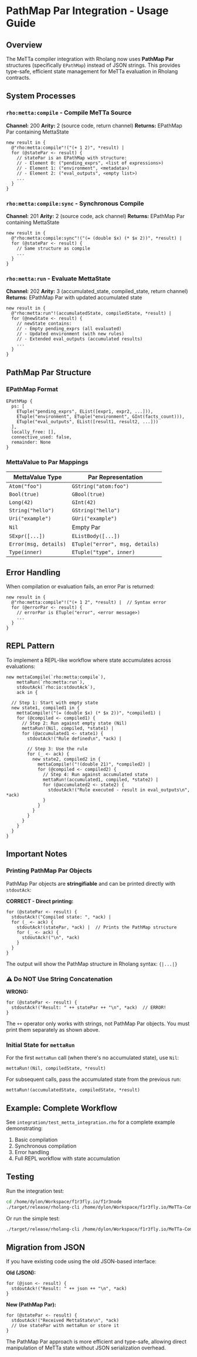 # PathMap Par Integration - Usage Guide

## Overview

The MeTTa compiler integration with Rholang now uses **PathMap Par** structures (specifically `EPathMap`) instead of JSON strings. This provides type-safe, efficient state management for MeTTa evaluation in Rholang contracts.

## System Processes

### `rho:metta:compile` - Compile MeTTa Source

**Channel:** 200
**Arity:** 2 (source code, return channel)
**Returns:** EPathMap Par containing MettaState

```rholang
new result in {
  @"rho:metta:compile"!("(+ 1 2)", *result) |
  for (@statePar <- result) {
    // statePar is an EPathMap with structure:
    // - Element 0: ("pending_exprs", <list of expressions>)
    // - Element 1: ("environment", <metadata>)
    // - Element 2: ("eval_outputs", <empty list>)
    ...
  }
}
```

### `rho:metta:compile:sync` - Synchronous Compile

**Channel:** 201
**Arity:** 2 (source code, ack channel)
**Returns:** EPathMap Par containing MettaState

```rholang
new result in {
  @"rho:metta:compile:sync"!("(= (double $x) (* $x 2))", *result) |
  for (@statePar <- result) {
    // Same structure as compile
    ...
  }
}
```

### `rho:metta:run` - Evaluate MettaState

**Channel:** 202
**Arity:** 3 (accumulated_state, compiled_state, return channel)
**Returns:** EPathMap Par with updated accumulated state

```rholang
new result in {
  @"rho:metta:run"!(accumulatedState, compiledState, *result) |
  for (@newState <- result) {
    // newState contains:
    // - Empty pending_exprs (all evaluated)
    // - Updated environment (with new rules)
    // - Extended eval_outputs (accumulated results)
    ...
  }
}
```

## PathMap Par Structure

### EPathMap Format

```
EPathMap {
  ps: [
    ETuple("pending_exprs", EList([expr1, expr2, ...])),
    ETuple("environment", ETuple("environment", GInt(facts_count))),
    ETuple("eval_outputs", EList([result1, result2, ...]))
  ],
  locally_free: [],
  connective_used: false,
  remainder: None
}
```

### MettaValue to Par Mappings

| MettaValue Type | Par Representation |
|----------------|-------------------|
| `Atom("foo")` | `GString("atom:foo")` |
| `Bool(true)` | `GBool(true)` |
| `Long(42)` | `GInt(42)` |
| `String("hello")` | `GString("hello")` |
| `Uri("example")` | `GUri("example")` |
| `Nil` | Empty Par |
| `SExpr([...])` | `EListBody([...])` |
| `Error(msg, details)` | `ETuple("error", msg, details)` |
| `Type(inner)` | `ETuple("type", inner)` |

## Error Handling

When compilation or evaluation fails, an error Par is returned:

```rholang
new result in {
  @"rho:metta:compile"!("(+ 1 2", *result) |  // Syntax error
  for (@errorPar <- result) {
    // errorPar is ETuple("error", <error message>)
    ...
  }
}
```

## REPL Pattern

To implement a REPL-like workflow where state accumulates across evaluations:

```rholang
new mettaCompile(`rho:metta:compile`),
    mettaRun(`rho:metta:run`),
    stdoutAck(`rho:io:stdoutAck`),
    ack in {

  // Step 1: Start with empty state
  new state1, compiled1 in {
    mettaCompile!("(= (double $x) (* $x 2))", *compiled1) |
    for (@compiled <- compiled1) {
      // Step 2: Run against empty state (Nil)
      mettaRun!(Nil, compiled, *state1) |
      for (@accumulated1 <- state1) {
        stdoutAck!("Rule defined\n", *ack) |

        // Step 3: Use the rule
        for (_ <- ack) {
          new state2, compiled2 in {
            mettaCompile!("!(double 21)", *compiled2) |
            for (@compiled <- compiled2) {
              // Step 4: Run against accumulated state
              mettaRun!(accumulated1, compiled, *state2) |
              for (@accumulated2 <- state2) {
                stdoutAck!("Rule executed - result in eval_outputs\n", *ack)
              }
            }
          }
        }
      }
    }
  }
}
```

## Important Notes

### Printing PathMap Par Objects

PathMap Par objects are **stringifiable** and can be printed directly with `stdoutAck`:

**CORRECT - Direct printing:**
```rholang
for (@statePar <- result) {
  stdoutAck!("Compiled state: ", *ack) |
  for (_ <- ack) {
    stdoutAck!(statePar, *ack) |  // Prints the PathMap structure
    for (_ <- ack) {
      stdoutAck!("\n", *ack)
    }
  }
}
```

The output will show the PathMap structure in Rholang syntax: `{|...|}`

### ⚠️ Do NOT Use String Concatenation

**WRONG:**
```rholang
for (@statePar <- result) {
  stdoutAck!("Result: " ++ statePar ++ "\n", *ack)  // ERROR!
}
```

The `++` operator only works with strings, not PathMap Par objects. You must print them separately as shown above.

### Initial State for `mettaRun`

For the first `mettaRun` call (when there's no accumulated state), use `Nil`:

```rholang
mettaRun!(Nil, compiledState, *result)
```

For subsequent calls, pass the accumulated state from the previous run:

```rholang
mettaRun!(accumulatedState, compiledState, *result)
```

## Example: Complete Workflow

See `integration/test_metta_integration.rho` for a complete example demonstrating:

1. Basic compilation
2. Synchronous compilation
3. Error handling
4. Full REPL workflow with state accumulation

## Testing

Run the integration test:

```bash
cd /home/dylon/Workspace/f1r3fly.io/f1r3node
./target/release/rholang-cli /home/dylon/Workspace/f1r3fly.io/MeTTa-Compiler/integration/test_metta_integration.rho
```

Or run the simple test:

```bash
./target/release/rholang-cli /home/dylon/Workspace/f1r3fly.io/MeTTa-Compiler/integration/test_pathmap_simple.rho
```

## Migration from JSON

If you have existing code using the old JSON-based interface:

**Old (JSON):**
```rholang
for (@json <- result) {
  stdoutAck!("Result: " ++ json ++ "\n", *ack)
}
```

**New (PathMap Par):**
```rholang
for (@statePar <- result) {
  stdoutAck!("Received MettaState\n", *ack)
  // Use statePar with mettaRun or store it
}
```

The PathMap Par approach is more efficient and type-safe, allowing direct manipulation of MeTTa state without JSON serialization overhead.
